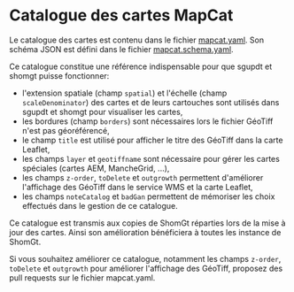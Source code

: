 # Catalogue des cartes MapCat

Le catalogue des cartes est contenu dans le fichier [mapcat.yaml](mapcat.yaml).
Son schéma JSON est défini dans le fichier [mapcat.schema.yaml](mapcat.schema.yaml).

Ce catalogue constitue une référence indispensable pour que sgupdt et shomgt puisse fonctionner:

- l'extension spatiale (champ `spatial`) et l'échelle (champ `scaleDenominator`) des cartes et de leurs cartouches sont utilisés
  dans sgupdt et shomgt pour visualiser les cartes,
- les bordures (champ `borders`) sont nécessaires lors le fichier GéoTiff n'est pas géoréférencé,
- le champ `title` est utilisé pour afficher le titre des GéoTiff dans la carte Leaflet,
- les champs `layer` et `geotiffname` sont nécessaire pour gérer les cartes spéciales (cartes AEM, MancheGrid, ...),
- les champs `z-order`, `toDelete` et `outgrowth` permettent d'améliorer l'affichage des GéoTiff dans le service WMS
  et la carte Leaflet,
- les champs `noteCatalog` et `badGan` permettent de mémoriser les choix effectués dans le gestion de ce catalogue.

Ce catalogue est transmis aux copies de ShomGt réparties lors de la mise à jour des cartes.
Ainsi son amélioration bénéficiera à toutes les instance de ShomGt.

Si vous souhaitez améliorer ce catalogue, notamment les champs `z-order`, `toDelete` et `outgrowth` pour améliorer
l'affichage des GéoTiff, proposez des pull requests sur le fichier mapcat.yaml.
